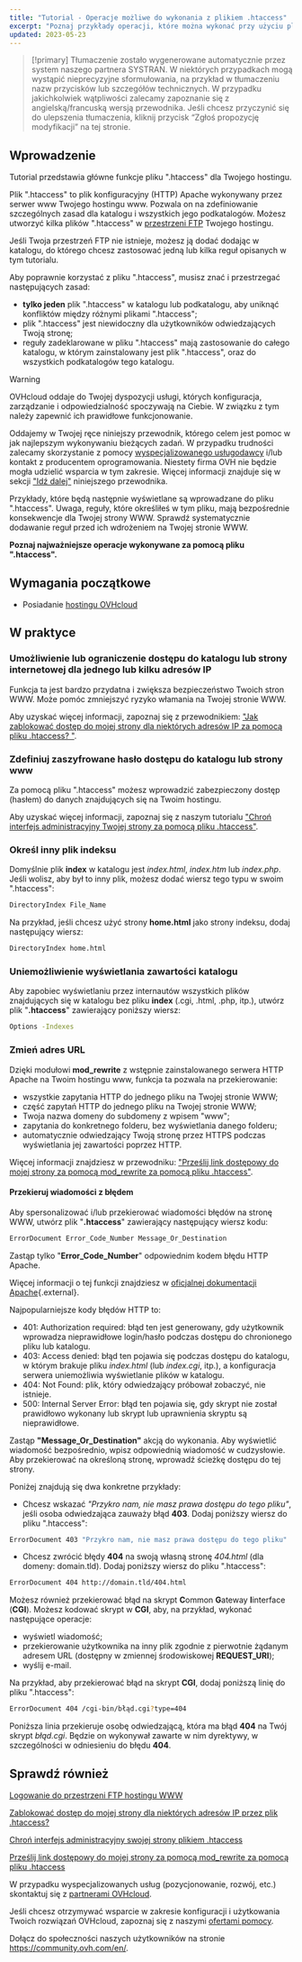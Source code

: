 ```yaml
---
title: "Tutorial - Operacje możliwe do wykonania z plikiem .htaccess"
excerpt: "Poznaj przykłady operacji, które można wykonać przy użyciu pliku .htaccess"
updated: 2023-05-23
---
```


> [!primary]
> Tłumaczenie zostało wygenerowane automatycznie przez system naszego partnera SYSTRAN. W niektórych przypadkach mogą wystąpić nieprecyzyjne sformułowania, na przykład w tłumaczeniu nazw przycisków lub szczegółów technicznych. W przypadku jakichkolwiek wątpliwości zalecamy zapoznanie się z angielską/francuską wersją przewodnika. Jeśli chcesz przyczynić się do ulepszenia tłumaczenia, kliknij przycisk “Zgłoś propozycję modyfikacji” na tej stronie.
>

## Wprowadzenie

Tutorial przedstawia główne funkcje pliku ".htaccess" dla Twojego hostingu.

Plik ".htaccess" to plik konfiguracyjny (HTTP) Apache wykonywany przez serwer www Twojego hostingu www. Pozwala on na zdefiniowanie szczególnych zasad dla katalogu i wszystkich jego podkatalogów. Możesz utworzyć kilka plików ".htaccess" w [przestrzeni FTP](/pages/web_cloud/web_hosting/ftp_connection) Twojego hostingu. 

Jeśli Twoja przestrzeń FTP nie istnieje, możesz ją dodać dodając w katalogu, do którego chcesz zastosować jedną lub kilka reguł opisanych w tym tutorialu.

Aby poprawnie korzystać z pliku ".htaccess", musisz znać i przestrzegać następujących zasad: 

- **tylko jeden** plik ".htaccess" w katalogu lub podkatalogu, aby uniknąć konfliktów między różnymi plikami ".htaccess";
- plik ".htaccess" jest niewidoczny dla użytkowników odwiedzających Twoją stronę;
- reguły zadeklarowane w pliku ".htaccess" mają zastosowanie do całego katalogu, w którym zainstalowany jest plik ".htaccess", oraz do wszystkich podkatalogów tego katalogu.

> [!warning]
>
> OVHcloud oddaje do Twojej dyspozycji usługi, których konfiguracja, zarządzanie i odpowiedzialność spoczywają na Ciebie. W związku z tym należy zapewnić ich prawidłowe funkcjonowanie.
> 
> Oddajemy w Twojej ręce niniejszy przewodnik, którego celem jest pomoc w jak najlepszym wykonywaniu bieżących zadań. W przypadku trudności zalecamy skorzystanie z pomocy [wyspecjalizowanego usługodawcy](/links/partner) i/lub kontakt z producentem oprogramowania. Niestety firma OVH nie będzie mogła udzielić wsparcia w tym zakresie. Więcej informacji znajduje się w sekcji ["Idź dalej"](#go-further) niniejszego przewodnika.
>
> Przykłady, które będą następnie wyświetlane są wprowadzane do pliku ".htaccess". Uwaga, reguły, które określiłeś w tym pliku, mają bezpośrednie konsekwencje dla Twojej strony WWW. Sprawdź systematycznie dodawanie reguł przed ich wdrożeniem na Twojej stronie WWW. 
> 

**Poznaj najważniejsze operacje wykonywane za pomocą pliku ".htaccess".**

## Wymagania początkowe

- Posiadanie [hostingu OVHcloud](/links/web/hosting)

## W praktyce

### Umożliwienie lub ograniczenie dostępu do katalogu lub strony internetowej dla jednego lub kilku adresów IP

Funkcja ta jest bardzo przydatna i zwiększa bezpieczeństwo Twoich stron WWW. Może pomóc zmniejszyć ryzyko włamania na Twojej stronie WWW.

Aby uzyskać więcej informacji, zapoznaj się z przewodnikiem: ["Jak zablokować dostęp do mojej strony dla niektórych adresów IP za pomocą pliku .htaccess? "](/pages/web_cloud/web_hosting/htaccess_how_to_block_a_specific_ip_address_from_accessing_your_website).

### Zdefiniuj zaszyfrowane hasło dostępu do katalogu lub strony www

Za pomocą pliku ".htaccess" możesz wprowadzić zabezpieczony dostęp (hasłem) do danych znajdujących się na Twoim hostingu.

Aby uzyskać więcej informacji, zapoznaj się z naszym tutorialu ["Chroń interfejs administracyjny Twojej strony za pomocą pliku .htaccess"](/pages/web_cloud/web_hosting/htaccess_protect_directory_by_password).

### Określ inny plik indeksu

Domyślnie plik **index** w katalogu jest *index.html*, *index.htm* lub *index.php*. Jeśli wolisz, aby był to inny plik, możesz dodać wiersz tego typu w swoim ".htaccess":

```bash
DirectoryIndex File_Name
```

Na przykład, jeśli chcesz użyć strony **home.html** jako strony indeksu, dodaj następujący wiersz:

```bash
DirectoryIndex home.html
```

### Uniemożliwienie wyświetlania zawartości katalogu

Aby zapobiec wyświetlaniu przez internautów wszystkich plików znajdujących się w katalogu bez pliku **index** (.cgi, .html, .php, itp.), utwórz plik "**.htaccess**" zawierający poniższy wiersz:

```bash
Options -Indexes
```

### Zmień adres URL

Dzięki modułowi **mod_rewrite** z wstępnie zainstalowanego serwera HTTP Apache na Twoim hostingu www, funkcja ta pozwala na przekierowanie:

- wszystkie zapytania HTTP do jednego pliku na Twojej stronie WWW;
- część zapytań HTTP do jednego pliku na Twojej stronie WWW;
- Twoja nazwa domeny do subdomeny z wpisem "www";
- zapytania do konkretnego folderu, bez wyświetlania danego folderu;
- automatycznie odwiedzający Twoją stronę przez HTTPS podczas wyświetlania jej zawartości poprzez HTTP.

Więcej informacji znajdziesz w przewodniku: ["Prześlij link dostępowy do mojej strony za pomocą mod_rewrite za pomocą pliku .htaccess"](/pages/web_cloud/web_hosting/htaccess_url_rewriting_using_mod_rewrite).

#### Przekieruj wiadomości z błędem

Aby spersonalizować i/lub przekierować wiadomości błędów na stronę WWW, utwórz plik "**.htaccess**" zawierający następujący wiersz kodu:

```bash
ErrorDocument Error_Code_Number Message_Or_Destination
```

Zastąp tylko "**Error_Code_Number**" odpowiednim kodem błędu HTTP Apache. 

Więcej informacji o tej funkcji znajdziesz w [oficjalnej dokumentacji Apache](https://httpd.apache.org/docs/trunk/en/custom-error.html){.external}.

Najpopularniejsze kody błędów HTTP to:

- 401: Authorization required: błąd ten jest generowany, gdy użytkownik wprowadza nieprawidłowe login/hasło podczas dostępu do chronionego pliku lub katalogu.
- 403: Access denied: błąd ten pojawia się podczas dostępu do katalogu, w którym brakuje pliku *index.html* (lub *index.cgi*, itp.), a konfiguracja serwera uniemożliwia wyświetlanie plików w katalogu.
- 404: Not Found: plik, który odwiedzający próbował zobaczyć, nie istnieje.
- 500: Internal Server Error: błąd ten pojawia się, gdy skrypt nie został prawidłowo wykonany lub skrypt lub uprawnienia skryptu są nieprawidłowe.

Zastąp **"Message_Or_Destination"** akcją do wykonania. Aby wyświetlić wiadomość bezpośrednio, wpisz odpowiednią wiadomość w cudzysłowie. Aby przekierować na określoną stronę, wprowadź ścieżkę dostępu do tej strony. 

Poniżej znajdują się dwa konkretne przykłady:

- Chcesz wskazać *"Przykro nam, nie masz prawa dostępu do tego pliku"*, jeśli osoba odwiedzająca zauważy błąd **403**. Dodaj poniższy wiersz do pliku ".htaccess":

```bash
ErrorDocument 403 "Przykro nam, nie masz prawa dostępu do tego pliku"
```

- Chcesz zwrócić błędy **404** na swoją własną stronę *404.html* (dla domeny: domain.tld). Dodaj poniższy wiersz do pliku ".htaccess":

```bash
ErrorDocument 404 http://domain.tld/404.html
```

Możesz również przekierować błąd na skrypt **C**ommon **G**ateway **I**interface (**CGI**). Możesz kodować skrypt w **CGI**, aby, na przykład, wykonać następujące operacje:
 
- wyświetl wiadomość;
- przekierowanie użytkownika na inny plik zgodnie z pierwotnie żądanym adresem URL (dostępny w zmiennej środowiskowej **REQUEST_URI**);
- wyślij e-mail.

Na przykład, aby przekierować błąd na skrypt **CGI**, dodaj poniższą linię do pliku ".htaccess":

```bash
ErrorDocument 404 /cgi-bin/błąd.cgi?type=404
```

Poniższa linia przekieruje osobę odwiedzającą, która ma błąd **404** na Twój skrypt *błąd.cgi*. Będzie on wykonywał zawarte w nim dyrektywy, w szczególności w odniesieniu do błędu **404**.

## Sprawdź również <a name="go-further"></a>

[Logowanie do przestrzeni FTP hostingu WWW](/pages/web_cloud/web_hosting/ftp_connection)

[Zablokować dostęp do mojej strony dla niektórych adresów IP przez plik .htaccess?](/pages/web_cloud/web_hosting/htaccess_how_to_block_a_specific_ip_address_from_accessing_your_website)

[Chroń interfejs administracyjny swojej strony plikiem .htaccess](/pages/web_cloud/web_hosting/htaccess_protect_directory_by_password)

[Prześlij link dostępowy do mojej strony za pomocą mod_rewrite za pomocą pliku .htaccess](/pages/web_cloud/web_hosting/htaccess_url_rewriting_using_mod_rewrite)

W przypadku wyspecjalizowanych usług (pozycjonowanie, rozwój, etc.) skontaktuj się z [partnerami OVHcloud](/links/partner).

Jeśli chcesz otrzymywać wsparcie w zakresie konfiguracji i użytkowania Twoich rozwiązań OVHcloud, zapoznaj się z naszymi [ofertami pomocy](/links/support).

Dołącz do społeczności naszych użytkowników na stronie <https://community.ovh.com/en/>.